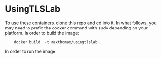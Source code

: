 # UsingTLSLab

To use these containers, clone this repo and cd into it. In what follows, you may need to prefix the docker command with sudo depending on your platform.
In order to build the image:
```
    docker build  -t maxthomax/usingtlslab .
```
In order to run the image
